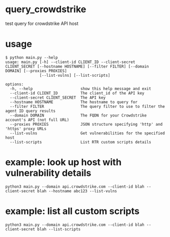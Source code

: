 # query_crowdstrike
test query for crowdstrike API host

# usage
```
$ python main.py --help
usage: main.py [-h] --client-id CLIENT_ID --client-secret CLIENT_SECRET [--hostname HOSTNAME] [--filter FILTER] [--domain DOMAIN] [--proxies PROXIES]
               [--list-vulns] [--list-scripts]

options:
  -h, --help                     show this help message and exit
  --client-id CLIENT_ID          The client_id of the API key
  --client-secret CLIENT_SECRET  The API key
  --hostname HOSTNAME            The hostname to query for
  --filter FILTER                The query filter to use to filter the agent ID query results
  --domain DOMAIN                The FQDN for your Crowdstrike account's API (not full URL)
  --proxies PROXIES              JSON structure specifying 'http' and 'https' proxy URLs
  --list-vulns                   Get vulnerabilities for the specified host
  --list-scripts                 List RTR custom scripts details
```


# example: look up host with vulnerability details
`python3 main.py --domain api.crowdstrike.com --client-id blah --client-secret blah --hostname abc123 --list-vulns`

# example: list all custom scripts
`python3 main.py --domain api.crowdstrike.com --client-id blah --client-secret blah --list-scripts`

